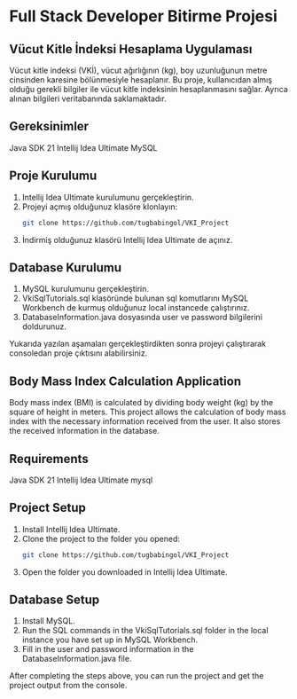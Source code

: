 # Full Stack Developer Bitirme Projesi
## Vücut Kitle İndeksi Hesaplama Uygulaması

Vücut kitle indeksi (VKİ), vücut ağırlığının (kg), boy uzunluğunun metre cinsinden karesine bölünmesiyle hesaplanır. Bu proje, kullanıcıdan almış olduğu gerekli bilgiler ile vücut kitle indeksinin hesaplanmasını sağlar. Ayrıca alınan bilgileri veritabanında saklamaktadır.

## Gereksinimler
Java SDK 21
Intellij Idea Ultimate
MySQL

## Proje Kurulumu
1. Intellij Idea Ultimate kurulumunu gerçekleştirin.
2. Projeyi açmış olduğunuz klasöre klonlayın: 
    ```sh
   git clone https://github.com/tugbabingol/VKI_Project
   ````
3. İndirmiş olduğunuz klasörü Intellij Idea Ultimate de açınız.

## Database Kurulumu
1. MySQL kurulumunu gerçekleştirin.
2. VkiSqlTutorials.sql klasöründe bulunan sql komutlarını MySQL Workbench de kurmuş olduğunuz local instancede çalıştırınız.
3. DatabaseInformation.java dosyasında user ve password bilgilerini doldurunuz.

Yukarıda yazılan aşamaları gerçekleştirdikten sonra projeyi çalıştırarak consoledan proje çıktısını alabilirsiniz.


## Body Mass Index Calculation Application

Body mass index (BMI) is calculated by dividing body weight (kg) by the square of height in meters. This project allows the calculation of body mass index with the necessary information received from the user. It also stores the received information in the database.

## Requirements
Java SDK 21
Intellij Idea Ultimate
mysql

## Project Setup
1. Install Intellij Idea Ultimate.
2. Clone the project to the folder you opened:
     ```sh
    git clone https://github.com/tugbabingol/VKI_Project
    ````
3. Open the folder you downloaded in Intellij Idea Ultimate.

## Database Setup
1. Install MySQL.
2. Run the SQL commands in the VkiSqlTutorials.sql folder in the local instance you have set up in MySQL Workbench.
3. Fill in the user and password information in the DatabaseInformation.java file.

After completing the steps above, you can run the project and get the project output from the console.






